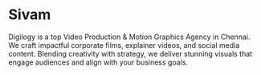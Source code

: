 # Sivam
Digilogy is a top Video Production &amp; Motion Graphics Agency in Chennai. We craft impactful corporate films, explainer videos, and social media content. Blending creativity with strategy, we deliver stunning visuals that engage audiences and align with your business goals.
